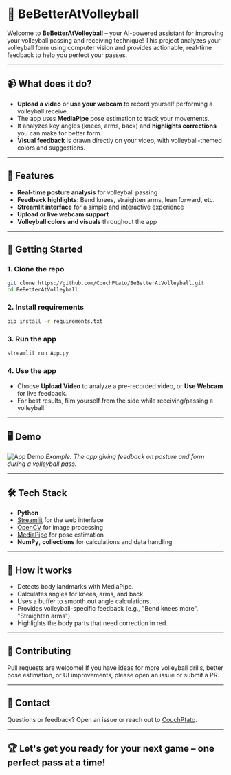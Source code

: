 # 🏐 BeBetterAtVolleyball

Welcome to **BeBetterAtVolleyball** – your AI-powered assistant for improving your volleyball passing and receiving technique! This project analyzes your volleyball form using computer vision and provides actionable, real-time feedback to help you perfect your passes.

---

## 📹 What does it do?

- **Upload a video** or **use your webcam** to record yourself performing a volleyball receive.
- The app uses **MediaPipe** pose estimation to track your movements.
- It analyzes key angles (knees, arms, back) and **highlights corrections** you can make for better form.
- **Visual feedback** is drawn directly on your video, with volleyball-themed colors and suggestions.

---

## 🏐 Features

- **Real-time posture analysis** for volleyball passing
- **Feedback highlights**: Bend knees, straighten arms, lean forward, etc.
- **Streamlit interface** for a simple and interactive experience
- **Upload or live webcam support**
- **Volleyball colors and visuals** throughout the app

---

## 🚀 Getting Started

### 1. Clone the repo

```bash
git clone https://github.com/CouchPtato/BeBetterAtVolleyball.git
cd BeBetterAtVolleyball
```

### 2. Install requirements

```bash
pip install -r requirements.txt
```

### 3. Run the app

```bash
streamlit run App.py
```

### 4. Use the app

- Choose **Upload Video** to analyze a pre-recorded video, or **Use Webcam** for live feedback.
- For best results, film yourself from the side while receiving/passing a volleyball.

---

## 🖥️ Demo

![App Demo](demo.gif)
*Example: The app giving feedback on posture and form during a volleyball pass.*

---

## 🛠️ Tech Stack

- **Python**
- [Streamlit](https://streamlit.io/) for the web interface
- [OpenCV](https://opencv.org/) for image processing
- [MediaPipe](https://google.github.io/mediapipe/) for pose estimation
- **NumPy**, **collections** for calculations and data handling

---

## 📄 How it works

- Detects body landmarks with MediaPipe.
- Calculates angles for knees, arms, and back.
- Uses a buffer to smooth out angle calculations.
- Provides volleyball-specific feedback (e.g., "Bend knees more", "Straighten arms").
- Highlights the body parts that need correction in red.

---

## 🤝 Contributing

Pull requests are welcome! If you have ideas for more volleyball drills, better pose estimation, or UI improvements, please open an issue or submit a PR.

---

## 📧 Contact

Questions or feedback? Open an issue or reach out to [CouchPtato](https://github.com/CouchPtato).

---

## 🏆 Let's get you ready for your next game – one perfect pass at a time!